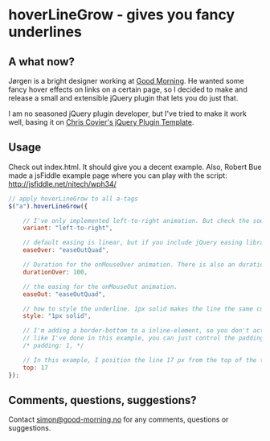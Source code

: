 hoverLineGrow - gives you fancy underlines
==========================================

A what now?
--------------------------------------

Jørgen is a bright designer working at [Good Morning](http://www.good-morning.no). He wanted some fancy hover
effects on links on a certain page, so I decided to make and release a small and extensible jQuery plugin that
lets you do just that. 

I am no seasoned jQuery plugin developer, but I've tried to make it work well, basing it on [Chris Coyier's 
jQuery Plugin Template](http://css-tricks.com/snippets/jquery/jquery-plugin-template/).

Usage
--------------------------------------

Check out index.html. It should give you a decent example. Also, Robert Bue made a jsFiddle example page where 
you can play with the script: http://jsfiddle.net/nitech/wph34/

```javascript
// apply hoverLineGrow to all a-tags
$("a").hoverLineGrow({

	// I've only implemented left-to-right animation. But check the source. It's easy to implement more.
	variant: "left-to-right",

	// default easing is linear, but if you include jQuery easing library or similar, apply whatever easing here.
	easeOver: "easeOutQuad",

	// Duration for the onMouseOver animation. There is also an durationOut property. 
	durationOver: 100,

	// the easing for the onMouseOut animation.
	easeOut: "easeOutQuad",

	// how to style the underline. 1px solid makes the line the same color as the link. 
	style: "1px solid",

	// I'm adding a border-bottom to a inline-element, so you don't actually need to position the line statically
	// like I've done in this example, you can just control the padding from the text to the line. 
	/* padding: 1, */

	// In this example, I position the line 17 px from the top of the text.
	top: 17
});
```

Comments, questions, suggestions?
----------------------------------------

Contact simon@good-morning.no for any comments, questions or suggestions. 